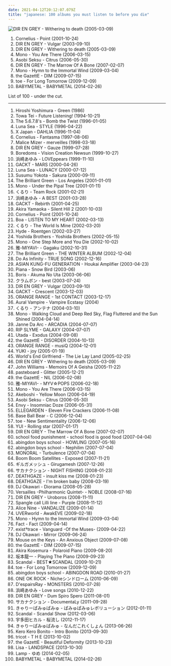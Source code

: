 ```yaml
---
date: 2021-04-12T20:12:07.079Z
title: "japanese: 100 albums you must listen to before you die"
---
```

![DIR EN GREY - Withering to death (2005-03-09)](http://coverartarchive.org/release/d35e3a69-75a7-44a1-9e68-fd4e7b548976/11585065817-500.jpg "DIR EN GREY - Withering to death (2005-03-09)")
<ol class="albums">
<li data-cover="http://coverartarchive.org/release/d467e488-2fae-4175-918b-7c9d10f43737/2876340833-500.jpg" data-tags="japanese" role="button">Cornelius - Point (2001-10-24)</li>
<li data-cover="http://coverartarchive.org/release/0ddfef9a-16d2-3f43-94bf-5e5efdb13883/7454535329-500.jpg" data-tags="j-rock" role="button">DIR EN GREY - Vulgar (2003-09-10)</li>
<li data-cover="http://coverartarchive.org/release/d35e3a69-75a7-44a1-9e68-fd4e7b548976/11585065817-500.jpg" data-tags="japanese, visual kei, j-rock, dir en grey" role="button">DIR EN GREY - Withering to death (2005-03-09)</li>
<li data-cover="http://coverartarchive.org/release/3bfa4c29-3425-320d-87ae-f6d0e9e83b75/3361339988-500.jpg" data-tags="post-rock" role="button">Mono - You Are There (2006-03-15)</li>
<li data-cover="http://coverartarchive.org/release/1d3f727e-50ee-40b3-b39b-a480cd0612e8/13922000742-500.jpg" data-tags="shoegaze" role="button">Asobi Seksu - Citrus (2006-05-30)</li>
<li data-cover="http://coverartarchive.org/release/5d43e329-315e-33c5-bba5-81d033e266c9/11644533393-500.jpg" data-tags="metalcore, alternative metal, japanese" role="button">DIR EN GREY - The Marrow Of A Bone (2007-02-07)</li>
<li data-cover="http://coverartarchive.org/release/d28d9760-c79b-432f-a9dd-54442f2caf45/9526718277-500.jpg" data-tags="post-rock" role="button">Mono - Hymn to the Immortal Wind (2009-03-04)</li>
<li data-cover="http://coverartarchive.org/release/a54a4387-263e-4799-ba7e-02a2dda3d08c/11228615759-500.jpg" data-tags="visual kei, japanese" role="button">the GazettE - DIM (2009-07-15)</li>
<li data-cover="http://coverartarchive.org/release/695060cc-1a85-4dc9-8e85-aa50b74964ef/6304189097-500.jpg" data-tags="post-rock, post rock" role="button">toe - For Long Tomorrow (2009-12-09)</li>
<li data-cover="http://coverartarchive.org/release/e5c0f2cc-692c-46e2-af7d-4404c95e1550/6434003625-500.jpg" data-tags="metal, j-pop, kawaii metal" role="button">BABYMETAL - BABYMETAL (2014-02-26)</li>
</ol>
List of 100 - under the cut.
<!-- more -->

_________________

<ol class="albums">
<li data-cover="http://coverartarchive.org/release/f128274d-e4bb-4b76-a1d1-1a60fa54c8eb/8751464865-500.jpg" data-tags="japanese, progressive ambient, youtube rec-core" role="button">
Hiroshi Yoshimura - Green (1986)
</li>
<li data-cover="https://img.discogs.com/sXpG4rdnQ40j9KaIt3hPezIgkAs=/fit-in/600x600/filters:strip_icc():format(jpeg):mode_rgb():quality(90)/discogs-images/R-3337983-1326395408.jpeg.jpg" data-tags="electronic, japanese" role="button">
Towa Tei - Future Listening! (1994-10-21)
</li>
<li data-cover="https://img.discogs.com/F1UhbcMi5S_XSBleF_Okd600xIA=/fit-in/400x393/filters:strip_icc():format(jpeg):mode_rgb():quality(90)/discogs-images/R-8524689-1463346109-4159.jpeg.jpg" data-tags="indie, japanese, surf, garage rock, female vocalist, rock'n roll, resistance is futile, and i hate that my feet are dancing so much, tdhassociation" role="button">
The 5.6.7.8's - Bomb the Twist (1996-01-05)
</li>
<li data-cover="https://img.discogs.com/blUiHA7OZwvowWtTS082Pg5B2x4=/fit-in/300x300/filters:strip_icc():format(jpeg):mode_rgb():quality(90)/discogs-images/R-14350624-1572767140-4238.jpeg.jpg" data-tags="rock, japanese, japan, j-rock" role="button">
Luna Sea - STYLE (1996-04-22)
</li>
<li data-cover="https://img.discogs.com/pM4_39Y3cXXUsPpShG0cMstN1Q4=/fit-in/600x505/filters:strip_icc():format(jpeg):mode_rgb():quality(90)/discogs-images/R-4854086-1512640960-1267.jpeg.jpg" data-tags="j-rock" role="button">
X Japan - DAHLIA (1996-11-04)
</li>
<li data-cover="http://coverartarchive.org/release/e23773b0-f6e0-468c-a04a-1d3211c5d0a9/4508193223-500.jpg" data-tags="japanese, electronic" role="button">
Cornelius - Fantasma (1997-08-06)
</li>
<li data-cover="http://coverartarchive.org/release/7d3b9817-b46c-46e7-a94a-3675134fbcf9/21937152600-500.jpg" data-tags="visual kei, j-rock" role="button">
Malice Mizer - merveilles (1998-03-18)
</li>
<li data-cover="http://coverartarchive.org/release/1d5cae88-9b83-483b-b1d7-25b1febbaf3b/7461042517-500.jpg" data-tags="j-rock, visual kei" role="button">
DIR EN GREY - Gauze (1999-07-28)
</li>
<li data-cover="http://coverartarchive.org/release/413e60c9-6de0-4a1c-a1fb-e37655bfc1d2/7022558425-500.jpg" data-tags="psychedelic" role="button">
Boredoms - Vision Creation Newsun (1999-10-27)
</li>
<li data-cover="http://coverartarchive.org/release/38e52ee0-d7e3-466b-82a3-f599d7ab29f6/12440522076-500.jpg" data-tags="j-pop" role="button">
浜崎あゆみ - LOVEppears (1999-11-10)
</li>
<li data-cover="https://img.discogs.com/_ReOz2Eg5OLNoovgXmZfvgchvfs=/fit-in/600x603/filters:strip_icc():format(jpeg):mode_rgb():quality(90)/discogs-images/R-13986322-1565521811-3863.webp.jpg" data-tags="gackt, japanese, j-rock" role="button">
GACKT - MARS (2000-04-26)
</li>
<li data-cover="https://img.discogs.com/lpjkBWhTgEmszY9XiMKJpcJI4G0=/fit-in/500x978/filters:strip_icc():format(jpeg):mode_rgb():quality(90)/discogs-images/R-9143344-1475519802-6071.jpeg.jpg" data-tags="japanese, japanese rock, j-rock, visual kei, jrock, visual key" role="button">
Luna Sea - LUNACY (2000-07-12)
</li>
<li data-cover="http://coverartarchive.org/release/bc0d9dba-4224-49a2-a2d9-6ab05e9ca6f5/13268996571-500.jpg" data-tags="ambient" role="button">
Susumu Yokota - Sakura (2000-09-11)
</li>
<li data-cover="https://img.discogs.com/IABi9vpnFSXyzPTfvnE-rDYVdxA=/fit-in/500x496/filters:strip_icc():format(jpeg):mode_rgb():quality(90)/discogs-images/R-3067838-1314197681.jpeg.jpg" data-tags="japanese, female vocalists, female voices, the brilliant green" role="button">
The Brilliant Green - Los Angeles (2001-01-01)
</li>
<li data-cover="http://coverartarchive.org/release/6019dd2a-43ce-4f3c-9206-0f6e6e867dbc/9526726936-500.jpg" data-tags="post-rock" role="button">
Mono - Under the Pipal Tree (2001-01-11)
</li>
<li data-cover="https://via.placeholder.com/450" data-tags="japanese" role="button">
くるり - Team Rock (2001-02-21)
</li>
<li data-cover="http://coverartarchive.org/release/179017a3-0866-49c2-b021-ed3bf2e80a9c/18053623012-500.jpg" data-tags="j-pop, jpop, ayumi hamasaki" role="button">
浜崎あゆみ - A BEST (2001-03-28)
</li>
<li data-cover="http://coverartarchive.org/release/0b0cb384-ad5a-32b1-a69e-566e1e436d5c/17833938395-500.jpg" data-tags="j-rock, japanese" role="button">
GACKT - Rebirth (2001-04-25)
</li>
<li data-cover="http://coverartarchive.org/release/a5e56387-0ee3-4824-9e48-58babcb03363/7925565027-500.jpg" data-tags="soundtrack" role="button">
Akira Yamaoka - Silent Hill 2 (2001-10-03)
</li>
<li data-cover="http://coverartarchive.org/release/d467e488-2fae-4175-918b-7c9d10f43737/2876340833-500.jpg" data-tags="japanese" role="button">
Cornelius - Point (2001-10-24)
</li>
<li data-cover="http://coverartarchive.org/release/bbe29336-f4e2-3e18-a5f1-1d30f15b916e/9768589910-500.jpg" data-tags="japanese, dance, j-pop, qualified" role="button">
Boa - LISTEN TO MY HEART (2002-03-13)
</li>
<li data-cover="https://via.placeholder.com/450" data-tags="japanese" role="button">
くるり - The World Is Mine (2002-03-20)
</li>
<li data-cover="https://img.discogs.com/f6bmPDZ_bE-s8ZgYH9VahxY8O2M=/fit-in/284x320/filters:strip_icc():format(jpeg):mode_rgb():quality(90)/discogs-images/R-4027690-1352829425-6531.jpeg.jpg" data-tags="hyde" role="button">
Hyde - Roentgen (2002-03-27)
</li>
<li data-cover="http://coverartarchive.org/release/0aad8882-a592-4c11-bf6d-f4a5f607fc0e/25167187685-500.jpg" data-tags="japanese, shamisen, yoshida brothers" role="button">
Yoshida Brothers - Yoshida Brothers (2002-05-15)
</li>
<li data-cover="http://coverartarchive.org/release/a80c691b-9444-3db0-9bfe-ff08f7b23e62/11071657210-500.jpg" data-tags="post-rock" role="button">
Mono - One Step More and You Die (2002-10-02)
</li>
<li data-cover="https://via.placeholder.com/450" data-tags="japanese" role="button">
雅-MIYAVI- - Gagaku (2002-10-31)
</li>
<li data-cover="https://img.discogs.com/IABi9vpnFSXyzPTfvnE-rDYVdxA=/fit-in/500x496/filters:strip_icc():format(jpeg):mode_rgb():quality(90)/discogs-images/R-3067838-1314197681.jpeg.jpg" data-tags="japanese" role="button">
The Brilliant Green - THE WINTER ALBUM (2002-12-04)
</li>
<li data-cover="https://img.discogs.com/n3wlcjlk3J46Foory-bhhzgdkb4=/fit-in/600x526/filters:strip_icc():format(jpeg):mode_rgb():quality(90)/discogs-images/R-598832-1141312670.jpeg.jpg" data-tags="japanese, pop rock, jpop, female vocalist, j-rock, j-pop, jrock, collection, do as infinity, record collection, japanese female pop-rock" role="button">
Do As Infinity - TRUE SONG (2002-12-16)
</li>
<li data-cover="https://img.discogs.com/6eqJclpBSHFjPIgdfTzCFm1Twm4=/fit-in/500x500/filters:strip_icc():format(jpeg):mode_rgb():quality(90)/discogs-images/R-13877239-1563119976-9959.jpeg.jpg" data-tags="j-rock, jrock" role="button">
ASIAN KUNG-FU GENERATION - Houkai Amplifier (2003-04-23)
</li>
<li data-cover="https://img.discogs.com/5jlAtdvDIBkpIBvzrc4htficHAY=/fit-in/600x535/filters:strip_icc():format(jpeg):mode_rgb():quality(90)/discogs-images/R-237370-1217246136.jpeg.jpg" data-tags="electronic, japanese" role="button">
Piana - Snow Bird (2003-06)
</li>
<li data-cover="https://img.discogs.com/aKa3diJi3OzltEG8-tobhk2bK6o=/fit-in/200x200/filters:strip_icc():format(jpeg):mode_rgb():quality(90)/discogs-images/R-1334231-1210541514.jpeg.jpg" data-tags="stoner rock" role="button">
Boris - Akuma No Uta (2003-06-06)
</li>
<li data-cover="https://via.placeholder.com/450" data-tags="japanese, j-rock" role="button">
クラムボン - best (2003-07-24)
</li>
<li data-cover="http://coverartarchive.org/release/0ddfef9a-16d2-3f43-94bf-5e5efdb13883/7454535329-500.jpg" data-tags="j-rock" role="button">
DIR EN GREY - Vulgar (2003-09-10)
</li>
<li data-cover="https://img.discogs.com/lSbcfxhsZGPy283mAeWm4ogPwDc=/fit-in/400x400/filters:strip_icc():format(jpeg):mode_rgb():quality(90)/discogs-images/R-2928666-1307764118.jpeg.jpg" data-tags="j-rock" role="button">
GACKT - Crescent (2003-12-03)
</li>
<li data-cover="https://img.discogs.com/kRGG9CiEe0QwK2FtDwtyOZIWf5g=/fit-in/250x250/filters:strip_icc():format(jpeg):mode_rgb():quality(90)/discogs-images/R-9065963-1474176395-7169.jpeg.jpg" data-tags="japanese, jrock" role="button">
ORANGE RANGE - 1st CONTACT (2003-12-17)
</li>
<li data-cover="https://img.discogs.com/2ce5Re9-9bIoiZt84oU1e-WG2SY=/fit-in/500x500/filters:strip_icc():format(jpeg):mode_rgb():quality(90)/discogs-images/R-1097595-1399620955-3036.jpeg.jpg" data-tags="japanese" role="button">
Aural Vampire - Vampire Ecstasy (2004)
</li>
<li data-cover="https://via.placeholder.com/450" data-tags="rock, japanese" role="button">
くるり - アンテナ (2004-03-10)
</li>
<li data-cover="http://coverartarchive.org/release/3ca1b1ba-3ded-3bdf-9b8e-7e07de09ebe0/3361337672-500.jpg" data-tags="post-rock" role="button">
Mono - Walking Cloud and Deep Red Sky, Flag Fluttered and the Sun Shined (2004-04-14)
</li>
<li data-cover="http://coverartarchive.org/release/f02418d5-cb18-4e9f-926f-d2d483a3f197/12671228189-500.jpg" data-tags="japanese, jrock" role="button">
Janne Da Arc - ARCADIA (2004-07-07)
</li>
<li data-cover="http://coverartarchive.org/release/9d953482-6014-4ff1-8015-7240746fc24a/19402623897-500.jpg" data-tags="hip-hop, japanese, j-pop" role="button">
RIP SLYME - GALAXY (2004-07-07)
</li>
<li data-cover="https://img.discogs.com/hCUjfBdfZiUgJvofzEgsK0THyRw=/fit-in/600x969/filters:strip_icc():format(jpeg):mode_rgb():quality(90)/discogs-images/R-10992708-1507824744-8278.jpeg.jpg" data-tags="japanese, pop, utada" role="button">
Utada - Exodus (2004-09-08)
</li>
<li data-cover="https://img.discogs.com/T71CGshtIYoaHDlwFQ0TEh85ar8=/fit-in/600x576/filters:strip_icc():format(jpeg):mode_rgb():quality(90)/discogs-images/R-7471874-1442307418-3559.png.jpg" data-tags="rock" role="button">
the GazettE - DISORDER (2004-10-13)
</li>
<li data-cover="https://img.discogs.com/kRGG9CiEe0QwK2FtDwtyOZIWf5g=/fit-in/250x250/filters:strip_icc():format(jpeg):mode_rgb():quality(90)/discogs-images/R-9065963-1474176395-7169.jpeg.jpg" data-tags="japanese, jpop, j-rock, j-pop, mr ownership deal, in my possession, orangehappy" role="button">
ORANGE RANGE - musiQ (2004-12-01)
</li>
<li data-cover="http://coverartarchive.org/release/181a72af-121c-4d11-a26c-ef5e19d2668e/13679420383-500.jpg" data-tags="j-pop" role="button">
YUKI - joy (2005-01-19)
</li>
<li data-cover="http://coverartarchive.org/release/515c3a3c-05ec-4a16-8e1c-ca1a9ef34e02/6155875688-500.jpg" data-tags="experimental, ambient, post-rock" role="button">
World's End Girlfriend - The Lie Lay Land (2005-02-25)
</li>
<li data-cover="http://coverartarchive.org/release/d35e3a69-75a7-44a1-9e68-fd4e7b548976/11585065817-500.jpg" data-tags="japanese, visual kei, j-rock, dir en grey" role="button">
DIR EN GREY - Withering to death (2005-03-09)
</li>
<li data-cover="http://coverartarchive.org/release/72301ba2-c6e8-4cbb-a766-675b3df2bbe5/3772124101-500.jpg" data-tags="soundtrack" role="button">
John Williams - Memoirs Of A Geisha (2005-11-22)
</li>
<li data-cover="https://img.discogs.com/hRJsj76Thtn6JMei9eK4BXS2Y_Y=/fit-in/600x602/filters:strip_icc():format(jpeg):mode_rgb():quality(90)/discogs-images/R-2580062-1291656843.jpeg.jpg" data-tags="japanese, shoegaze" role="button">
pasteboard - Glitter (2005-12-21)
</li>
<li data-cover="http://coverartarchive.org/release/f3c4087a-dcc9-3cea-a50a-5acd052e71af/11254027972-500.jpg" data-tags="j-rock" role="button">
the GazettE - NIL (2006-02-08)
</li>
<li data-cover="https://via.placeholder.com/450" data-tags="japanese, male vocalists, j-rock, j-pop-rock" role="button">
雅-MIYAVI- - MYV☆POPS (2006-02-18)
</li>
<li data-cover="http://coverartarchive.org/release/3bfa4c29-3425-320d-87ae-f6d0e9e83b75/3361339988-500.jpg" data-tags="post-rock" role="button">
Mono - You Are There (2006-03-15)
</li>
<li data-cover="https://img.discogs.com/MXa1elo4I7K8kyPj0SaDUzwuXS4=/fit-in/370x330/filters:strip_icc():format(jpeg):mode_rgb():quality(90)/discogs-images/R-4051313-1353611047-2514.jpeg.jpg" data-tags="japanese, jpop, male vocalists, j-pop, asian pop, japan music" role="button">
Akeboshi - Yellow Moon (2006-04-19)
</li>
<li data-cover="http://coverartarchive.org/release/1d3f727e-50ee-40b3-b39b-a480cd0612e8/13922000742-500.jpg" data-tags="shoegaze" role="button">
Asobi Seksu - Citrus (2006-05-30)
</li>
<li data-cover="https://img.discogs.com/sogU5mtWKByinBK0l5_KSIFerBQ=/fit-in/600x598/filters:strip_icc():format(jpeg):mode_rgb():quality(90)/discogs-images/R-867269-1491971657-7535.jpeg.jpg" data-tags="screamo" role="button">
Envy - Insomniac Doze (2006-05-31)
</li>
<li data-cover="https://img.discogs.com/lD9hgbJ9j1I31uA-U_5Oi7wHpKE=/fit-in/600x599/filters:strip_icc():format(jpeg):mode_rgb():quality(90)/discogs-images/R-3221297-1321091639.jpeg.jpg" data-tags="rock, japanese, j-rock" role="button">
ELLEGARDEN - Eleven Fire Crackers (2006-11-08)
</li>
<li data-cover="http://coverartarchive.org/release/d194251c-2173-445f-9a05-790e3b56fc3a/6245148270-500.jpg" data-tags="rock, japanese, 00s, j-rock" role="button">
Base Ball Bear - C (2006-12-04)
</li>
<li data-cover="https://img.discogs.com/jJKX7Cuv1j-FsqgR9dZLg0msYe4=/fit-in/240x240/filters:strip_icc():format(jpeg):mode_rgb():quality(90)/discogs-images/R-5145657-1385738264-4753.jpeg.jpg" data-tags="electronic, jazz, japanese, instrumental, math rock, emo, experimental, fusion, japan, post rock, play this at my funeral, noodly, dem drums" role="button">
toe - New Sentimentality (2006-12-06)
</li>
<li data-cover="http://coverartarchive.org/release/4b1564dc-ad2f-4621-a297-541b11bcbbbe/13873018539-500.jpg" data-tags="rolling star, bleach" role="button">
YUI - Rolling star (2007-01-17)
</li>
<li data-cover="http://coverartarchive.org/release/5d43e329-315e-33c5-bba5-81d033e266c9/11644533393-500.jpg" data-tags="metalcore, alternative metal, japanese" role="button">
DIR EN GREY - The Marrow Of A Bone (2007-02-07)
</li>
<li data-cover="http://coverartarchive.org/release/3482a239-d580-4a85-bae4-5936996c1287/14120304991-500.jpg" data-tags="japanese, j-pop" role="button">
school food punishment - school food is good food (2007-04-04)
</li>
<li data-cover="http://coverartarchive.org/release/a7c8c214-c7a1-4500-8e0e-5226c3ed9c86/7185809851-500.jpg" data-tags="j-rock" role="button">
abingdon boys school - HOWLING (2007-05-16)
</li>
<li data-cover="http://coverartarchive.org/release/ec3c1038-dee5-4f2d-80ed-84e953ca7a8f/9391357225-500.jpg" data-tags="japanese" role="button">
abingdon boys school - Nephilim (2007-07-04)
</li>
<li data-cover="https://img.discogs.com/u1DWLhObkCfJjodjzXcVxy6c2Zw=/fit-in/600x592/filters:strip_icc():format(jpeg):mode_rgb():quality(90)/discogs-images/R-1109892-1192809760.jpeg.jpg" data-tags="japanese" role="button">
MONORAL - Turbulence (2007-07-04)
</li>
<li data-cover="https://img.discogs.com/5F3aoNdzzwQ78Ri8905Wn0ySu1E=/fit-in/600x535/filters:strip_icc():format(jpeg):mode_rgb():quality(90)/discogs-images/R-854207-1165920252.jpeg.jpg" data-tags="electronic" role="button">
Boom Boom Satellites - Exposed (2007-11-21)
</li>
<li data-cover="https://via.placeholder.com/450" data-tags="japanese, j-rock" role="button">
ギルガメッシュ - Girugamesh (2007-12-26)
</li>
<li data-cover="https://via.placeholder.com/450" data-tags="electronic, rock, japanese, j-rock, days and nights, fish and amphibians, fish and other sea creatures" role="button">
サカナクション - NIGHT FISHING (2008-01-23)
</li>
<li data-cover="http://coverartarchive.org/release/19b793f4-46c7-4077-ab05-47ac706ea0ce/12787237713-500.jpg" data-tags="japanese, lycnh" role="button">
DEATHGAZE - insult kiss me (2008-01-23)
</li>
<li data-cover="https://img.discogs.com/pxFWEPojg5B2R7XTI3fnvID7Z48=/fit-in/360x319/filters:strip_icc():format(jpeg):mode_rgb():quality(90)/discogs-images/R-4217545-1475318451-4247.jpeg.jpg" data-tags="japanese, singles i own" role="button">
DEATHGAZE - I'm broken baby (2008-03-19)
</li>
<li data-cover="http://coverartarchive.org/release/8fbd6217-c715-4b57-826a-b86444e2ecd4/5214151146-500.jpg" data-tags="hip-hop, chillout, japanese, instrumental, piano, japan" role="button">
DJ Okawari - Diorama (2008-05-28)
</li>
<li data-cover="https://via.placeholder.com/450" data-tags="symphonic metal, power metal" role="button">
Versailles -Philharmonic Quintet- - NOBLE (2008-07-16)
</li>
<li data-cover="http://coverartarchive.org/release/fb296c28-e379-4405-9bb4-c24793685c6c/20605730802-500.jpg" data-tags="alternative metal, progressive metal, j-metal" role="button">
DIR EN GREY - Uroboros (2008-11-11)
</li>
<li data-cover="https://img.discogs.com/9GQpHkUv-MAf4VPPl2-rNuo6QGQ=/fit-in/600x518/filters:strip_icc():format(jpeg):mode_rgb():quality(90)/discogs-images/R-8563535-1464193538-6149.png.jpg" data-tags="japanese, dream pop, love kasia" role="button">
Spangle call Lilli line - Purple (2008-11-12)
</li>
<li data-cover="https://img.discogs.com/wuiS8mpWYldsTwidt9PTdhZLxaQ=/fit-in/360x360/filters:strip_icc():format(jpeg):mode_rgb():quality(90)/discogs-images/R-5251804-1388770634-2533.jpeg.jpg" data-tags="rock, japanese, j-rock" role="button">
Alice Nine - VANDALIZE (2009-01-14)
</li>
<li data-cover="https://via.placeholder.com/450" data-tags="japanese, jrock, uverworld, the best of" role="button">
UVERworld - AwakEVE (2009-02-18)
</li>
<li data-cover="http://coverartarchive.org/release/d28d9760-c79b-432f-a9dd-54442f2caf45/9526718277-500.jpg" data-tags="post-rock" role="button">
Mono - Hymn to the Immortal Wind (2009-03-04)
</li>
<li data-cover="http://coverartarchive.org/release/4d990b9a-8bbb-4189-a28a-736a4594c14b/19389765676-500.jpg" data-tags="japanese, post-hardcore" role="button">
Fact - Fact (2009-04-14)
</li>
<li data-cover="https://via.placeholder.com/450" data-tags="japanese, j-rock" role="button">
exist†trace - Vanguard -Of the Muses- (2009-04-22)
</li>
<li data-cover="http://coverartarchive.org/release/19738aa4-d7d3-4c69-a764-bb400b2c3000/9641719362-500.jpg" data-tags="jazz, downtempo" role="button">
DJ Okawari - Mirror (2009-06-24)
</li>
<li data-cover="http://coverartarchive.org/release/2834da38-0288-4f94-91e4-8250ebc62da6/12393843588-500.jpg" data-tags="jazz" role="button">
Mouse on the Keys - An Anxious Object (2009-07-08)
</li>
<li data-cover="http://coverartarchive.org/release/a54a4387-263e-4799-ba7e-02a2dda3d08c/11228615759-500.jpg" data-tags="visual kei, japanese" role="button">
the GazettE - DIM (2009-07-15)
</li>
<li data-cover="http://coverartarchive.org/release/b361668a-2c27-49d1-9d76-d5ad374c789b/6674977315-500.jpg" data-tags="piano" role="button">
Akira Kosemura - Polaroid Piano (2009-08-20)
</li>
<li data-cover="http://coverartarchive.org/release/044fdea5-38f8-4c54-9f1b-e343c66f5410/24527462350-500.jpg" data-tags="soundtrack, japanese, ambient, modern classical" role="button">
坂本龍一 - Playing The Piano (2009-09-23)
</li>
<li data-cover="https://img.discogs.com/jcZ-41ldHl5oSz46HTqYJ_uUaCA=/fit-in/600x600/filters:strip_icc():format(jpeg):mode_rgb():quality(90)/discogs-images/R-564272-1364787701-9388.jpeg.jpg" data-tags="japanese, j-rock, j-pop, j-indie, japanese teen pop" role="button">
Scandal - BEST★SCANDAL (2009-10-21)
</li>
<li data-cover="http://coverartarchive.org/release/695060cc-1a85-4dc9-8e85-aa50b74964ef/6304189097-500.jpg" data-tags="post-rock, post rock" role="button">
toe - For Long Tomorrow (2009-12-09)
</li>
<li data-cover="http://coverartarchive.org/release/89a579c4-cf36-3b12-82b6-b0748d1032ec/9391345521-500.jpg" data-tags="rock, japanese, j-rock, abingdon boys school" role="button">
abingdon boys school - ABINGDON ROAD (2010-01-27)
</li>
<li data-cover="http://coverartarchive.org/release/220f4989-ecd6-4d2b-a551-f7f56f8f5673/3429259291-500.jpg" data-tags="rock, japanese, alternative, emo, screamo, j-rock" role="button">
ONE OK ROCK - Nicheシンドローム (2010-06-09)
</li>
<li data-cover="http://coverartarchive.org/release/33264336-40b5-3017-a8ae-146e5a3ad5bb/3433245640-500.jpg" data-tags="japanese" role="button">
D'espairsRay - MONSTERS (2010-07-28)
</li>
<li data-cover="http://coverartarchive.org/release/2e896de2-141c-3203-86fd-50d30bb0f12c/18053448140-500.jpg" data-tags="japanese, j-pop, ayumi hamasaki" role="button">
浜崎あゆみ - Love songs (2010-12-22)
</li>
<li data-cover="http://coverartarchive.org/release/47321357-568f-4fa1-bb06-b03cb7fceab7/7530934595-500.jpg" data-tags="progressive metal" role="button">
DIR EN GREY - Dum Spiro Spero (2011-08-01)
</li>
<li data-cover="https://via.placeholder.com/450" data-tags="electronic, rock, japanese" role="button">
サカナクション - DocumentaLy (2011-09-28)
</li>
<li data-cover="https://via.placeholder.com/450" data-tags="j-pop" role="button">
きゃりーぱみゅぱみゅ - ぱみゅぱみゅレボリューション (2012-01-11)
</li>
<li data-cover="https://img.discogs.com/5epCUXsJ2Xl8nxSbXtsrwWhvO5o=/fit-in/600x960/filters:strip_icc():format(jpeg):mode_rgb():quality(90)/discogs-images/R-1917506-1469731860-9485.jpeg.jpg" data-tags="japanese, girls, jpop, j-rock, j-pop, jrock, girl band, girl group, girl groups, girlband, asian rock, asian pop" role="button">
Scandal - Scandal Show (2012-03-06)
</li>
<li data-cover="http://coverartarchive.org/release/34a98088-7244-4850-a88a-a9f7ea88aac7/4082754206-500.jpg" data-tags="japanese, emi music japan" role="button">
宇多田ヒカル - 桜流し (2012-11-17)
</li>
<li data-cover="http://coverartarchive.org/release/59da3287-974e-49cc-b30d-1551149c204b/7972942521-500.jpg" data-tags="japanese, jpop, j-pop" role="button">
きゃりーぱみゅぱみゅ - なんだこれくしょん (2013-06-26)
</li>
<li data-cover="http://coverartarchive.org/release/b4b2db00-1b79-422e-a909-5e8271c7ec4c/6115445993-500.jpg" data-tags="j-pop" role="button">
Kero Kero Bonito - Intro Bonito (2013-09-30)
</li>
<li data-cover="https://img.discogs.com/2-0GytdyDovrVy3ndWC1mfui2nw=/fit-in/600x600/filters:strip_icc():format(jpeg):mode_rgb():quality(90)/discogs-images/R-9300814-1513304907-2287.jpeg.jpg" data-tags="indie, rock, japanese, alternative, math rock, experimental, female vocalists, ss, these vocals are killing me with joy" role="button">
tricot - T H E (2013-10-02)
</li>
<li data-cover="http://coverartarchive.org/release/f9e703bd-dabe-463c-8826-3a6657748e19/5511772198-500.jpg" data-tags="electronic, japanese, hard rock, alternative metal, j-rock" role="button">
the GazettE - Beautiful Deformity (2013-10-23)
</li>
<li data-cover="http://coverartarchive.org/release/cf57108a-858c-40c7-91c1-f279b706a7fd/27815880367-500.jpg" data-tags="japanese, female vocalists, jpop, j-pop, asian pop" role="button">
Lisa - LANDSPACE (2013-10-30)
</li>
<li data-cover="http://coverartarchive.org/release/15a991b2-c3ef-4475-ae96-fcff38406305/8837373509-500.jpg" data-tags="japanese, new age, dreamy, boobs on cover" role="button">
Lamp - ゆめ (2014-02-05)
</li>
<li data-cover="http://coverartarchive.org/release/e5c0f2cc-692c-46e2-af7d-4404c95e1550/6434003625-500.jpg" data-tags="metal, j-pop, kawaii metal" role="button">
BABYMETAL - BABYMETAL (2014-02-26)
</li>
</ol>